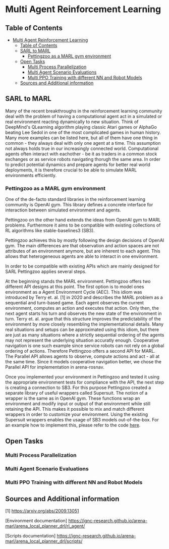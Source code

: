 # Multi Agent Reinforcement Learning

## Table of Contents

- [Multi Agent Reinforcement Learning](#multi-agent-reinforcement-learning)
  - [Table of Contents](#table-of-contents)
  - [SARL to MARL](#sarl-to-marl)
    - [Pettingzoo as a MARL gym environment](#pettingzoo-as-a-marl-gym-environment)
  - [Open Tasks](#open-tasks)
    - [Multi Process Parallelization](#multi-process-parallelization)
    - [Multi Agent Scenario Evaluations](#multi-agent-scenario-evaluations)
    - [Multi PPO Training with different NN and Robot Models](#multi-ppo-training-with-different-nn-and-robot-models)
  - [Sources and Additional information](#sources-and-additional-information)

## SARL to MARL

Many of the recent breakthroughs in the reinforcement learning community deal with the problem of having a computational agent act in a simulated or real environment reacting dynamically to new situation. Think of DeepMind's QLearning algorithm playing classic Atari games or AlphaGo beating Lee Sedol in one of the most complicated games in human history. Many more examples can be listed here, but all of them have one thing in common - they always deal with only one agent at a time. This assumption not always holds true in our increasingly connected world. Computational agents often interact with eachother - be it as traders in a common stock exchanges or as service robots navigating thorugh the same area. In order to predict potential dynamics and prepare agents for better real world deployments, it is therefore crucial to be able to simulate MARL environments efficiently.

### Pettingzoo as a MARL gym environment

One of the de-facto standard libraries in the reinforcement learning community is OpenAI gym. This library defines a concrete interface for interaction between simulated environment and agents.

Pettingzoo on the other hand extends the ideas from OpenAI gym to MARL problems. Furthermore it aims to be compatible with existing collections of RL algorithms like stable-baselines3 (SB3).

Pettingzoo achieves this by mostly following the design decisions of OpenAI gym. The main differences are that observation and action spaces are not attributes of an environment anymore, but are inherent to each agent. This allows that heterogeneous agents are able to interact in one environment.

In order to be compatible with existing APIs which are mainly designed for SARL Pettingzoo applies several steps.

At the beginning stands the MARL environment. Pettingzoo offers two different API designs at this point. The first option is to model ones environment as a Agent Environment Cycle (AEC). This idiom was introduced by Terry et. al. [1] in 2020 and describes the MARL problem as a sequential and turn-based game. Each agent observes the current environment, computes an action and executes that action. Only then, the next agent starts his turn and observes the new state of the environment in turn. Terry et. al. argue that this structure improves the predictability of the environment by more closely resembling the implementational details. Many real situations and setups can be approximated using this idiom, but there are just as many situations where a strictly sequential ordering of the agents may not represent the underlying situation accuratly enough. Cooperative navigation is one such example since service robots can not rely on a global ordering of actions. Therefore Pettingzoo offers a second API for MARL. The Parallel API allows agents to observe, compute actions and act - all at the same time. Since it models cooperative navigation better, we chose the Parallel API for implementation in arena-rosnav.

Once you implemented your environment in Pettingzoo and tested it using the appropriate environment tests for compliance with the API, the next step is creating a connection to SB3. For this purpose Pettingzoo created a separate library of useful wrappers called Supersuit. The notion of a wrapper is the same as in OpenAI gym. These functions wrap an environment and modify input or output of that environment while still retaining the API. This makes it possible to mix and match different wrappers in order to customize your environment. Using the existing Supersuit wrappers enables the usage of SB3 models out-of-the-box. For an example how to implement this, please refer to the code [here](../arena_navigation/arena_local_planner/learning_based/arena_local_planner_drl/scripts/training/train_marl_agent.py).

###

## Open Tasks

### Multi Process Parallelization

### Multi Agent Scenario Evaluations

### Multi PPO Training with different NN and Robot Models

## Sources and Additional information

[1] https://arxiv.org/abs/2009.13051

[Environment documentation] https://ignc-research.github.io/arena-marl/arena_local_planner_drl/rl_agent/

[Scripts documentation] https://ignc-research.github.io/arena-marl/arena_local_planner_drl/scripts/
